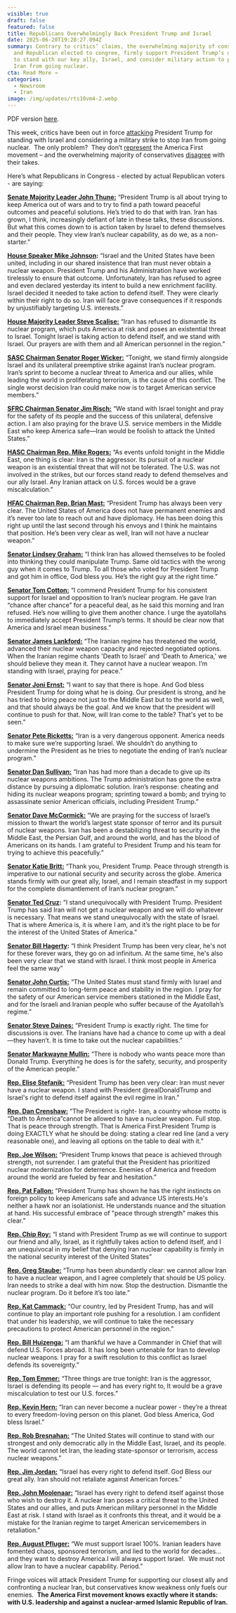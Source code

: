 ```yaml
---
visible: true
draft: false
featured: false
title: Republicans Overwhelmingly Back President Trump and Israel
date: 2025-06-20T19:28:27.094Z
summary: Contrary to critics’ claims, the overwhelming majority of conservatives
  and Republican elected to congree, firmly support President Trump’s decision
  to stand with our key ally, Israel, and consider military action to prevent
  Iran from going nuclear.
cta: Read More →
categories:
  - Newsroom
  - Iran
image: /img/updates/rts10vm4-2.webp
---
```

PDF version [here](/docs/republicans-back-pr…ent-trump-and-israel.pdf).

This week, critics have been out in force [attacking](https://www.yahoo.com/news/tucker-carlson-blasts-trump-being-040325583.html) President Trump for standing with Israel and considering a military strike to stop Iran from going nuclear.  The only problem?  They don’t [represent](https://www.theatlantic.com/politics/archive/2025/06/trump-interview-iran-israel/683192/) the America First movement – and the overwhelming majority of conservatives [disagree](https://nypost.com/2025/06/18/us-news/maga-voters-overwhelmingly-support-us-strikes-on-iranian-military-poll/) with their takes.

Here’s what Republicans in Congress - elected by actual Republican voters - are saying:

**[Senate Majority Leader John Thune:](https://x.com/LeaderJohnThune/status/1934279015352946805)** “President Trump is all about trying to keep America out of wars and to try to find a path toward peaceful outcomes and peaceful solutions. He’s tried to do that with Iran. Iran has grown, I think, increasingly defiant of late in these talks, these discussions. But what this comes down to is action taken by Israel to defend themselves and their people. They view Iran’s nuclear capability, as do we, as a non-starter.”

**[House Speaker Mike Johnson](https://x.com/SpeakerJohnson/status/1933487567191625805):** “Israel and the United States have been united, including in our shared insistence that Iran must never obtain a nuclear weapon. President Trump and his Administration have worked tirelessly to ensure that outcome. Unfortunately, Iran has refused to agree and even declared yesterday its intent to build a new enrichment facility. Israel decided it needed to take action to defend itself. They were clearly within their right to do so. Iran will face grave consequences if it responds by unjustifiably targeting U.S. interests.”

**[House Majority Leader Steve Scalise:](https://x.com/SteveScalise/status/1933345873318035515)** “Iran has refused to dismantle its nuclear program, which puts America at risk and poses an existential threat to Israel. Tonight Israel is taking action to defend itself, and we stand with Israel. Our prayers are with them and all American personnel in the region.”

**[SASC Chairman Senator Roger Wicker:](https://x.com/SenatorWicker/status/1933370594470371768)** “Tonight, we stand firmly alongside Israel and its unilateral preemptive strike against Iran’s nuclear program. Iran’s sprint to become a nuclear threat to America and our allies, while leading the world in proliferating terrorism, is the cause of this conflict. The single worst decision Iran could make now is to target American service members.”

**[SFRC Chairman Senator Jim Risch:](https://x.com/SenatorRisch/status/1933348361891123321)** “We stand with Israel tonight and pray for the safety of its people and the success of this unilateral, defensive action. I am also praying for the brave U.S. service members in the Middle East who keep America safe—Iran would be foolish to attack the United States.”

**[HASC Chairman Rep. Mike Rogers:](https://x.com/HASCRepublicans/status/1933353825437413494)** “As events unfold tonight in the Middle East, one thing is clear: Iran is the aggressor. Its pursuit of a nuclear weapon is an existential threat that will not be tolerated. The U.S. was not involved in the strikes, but our forces stand ready to defend themselves and our ally Israel. Any Iranian attack on U.S. forces would be a grave miscalculation.”

**[HFAC Chairman Rep. Brian Mast:](https://x.com/HouseForeignGOP/status/1933566772768022974)** “President Trump has always been very clear. The United States of America does not have permanent enemies and it’s never too late to reach out and have diplomacy. He has been doing this right up until the last second through his envoys and I think he maintains that position. He’s been very clear as well, Iran will not have a nuclear weapon.”

**[Senator Lindsey Graham:](https://x.com/LindseyGrahamSC/status/1934789865943580805)** “I think Iran has allowed themselves to be fooled into thinking they could manipulate Trump. Same old tactics with the wrong guy when it comes to Trump. To all those who voted for President Trump and got him in office, God bless you. He’s the right guy at the right time.”

**[Senator Tom Cotton:](https://x.com/SenTomCotton/status/1933533946177806556)** “I commend President Trump for his consistent support for Israel and opposition to Iran’s nuclear program. He gave Iran “chance after chance” for a peaceful deal, as he said this morning and Iran refused. He’s now willing to give them another chance. I urge the ayatollahs to immediately accept President Trump’s terms. It should be clear now that America and Israel mean business.”

**[Senator James Lankford:](https://x.com/SenatorLankford/status/1933334633455751588)** “The Iranian regime has threatened the world, advanced their nuclear weapon capacity and rejected negotiated options. When the Iranian regime chants 'Death to Israel' and 'Death to America,' we should believe they mean it. They cannot have a nuclear weapon. I’m standing with Israel, praying for peace.”

**[Senator Joni Ernst:](https://x.com/SenJoniErnst/status/1933958659614060629)** “I want to say that there is hope. And God bless President Trump for doing what he is doing. Our president is strong, and he has tried to bring peace not just to the Middle East but to the world as well, and that should always be the goal. And we know that the president will continue to push for that. Now, will Iran come to the table? That's yet to be seen.”

**[Senator Pete Ricketts:](https://x.com/SenatorRicketts/status/1935097623381426355)** “Iran is a very dangerous opponent. America needs to make sure we’re supporting Israel. We shouldn’t do anything to undermine the President as he tries to negotiate the ending of Iran’s nuclear program.”

**[Senator Dan Sullivan:](https://x.com/SenDanSullivan/status/1933516389702111724)** “Iran has had more than a decade to give up its nuclear weapons ambitions. The Trump administration has gone the extra distance by pursuing a diplomatic solution. Iran’s response: cheating and hiding its nuclear weapons program; sprinting toward a bomb; and trying to assassinate senior American officials, including President Trump.”

**[Senator Dave McCormick:](https://x.com/SenMcCormickPA/status/1933356356016230526)** “We are praying for the success of Israel’s mission to thwart the world’s largest state sponsor of terror and its pursuit of nuclear weapons. Iran has been a destabilizing threat to security in the Middle East, the Persian Gulf, and around the world, and has the blood of Americans on its hands. I am grateful to President Trump and his team for trying to achieve this peacefully.”

**[Senator Katie Britt:](https://x.com/SenKatieBritt/status/1933563706895466932)** “Thank you, President Trump. Peace through strength is imperative to our national security and security across the globe. America stands firmly with our great ally, Israel, and I remain steadfast in my support for the complete dismantlement of Iran’s nuclear program.”

**[Senator Ted Cruz](https://x.com/SenTedCruz/status/1934779322197241892):** “I stand unequivocally with President Trump. President Trump has said Iran will not get a nuclear weapon and we will do whatever is necessary. That means we stand unequivocally with the state of Israel. That is where America is, it is where I am, and it’s the right place to be for the interest of the United States of America.” 

**[Senator Bill Hagerty](https://x.com/SenatorHagerty/status/1935002999757373754):** “I think President Trump has been very clear, he's not for these forever wars, they go on ad infinitum. At the same time, he's also been very clear that we stand with Israel. I think most people in America feel the same way”

**[Senator John Curtis:](https://x.com/SenMcCormickPA/status/1933356356016230526)** “The United States must stand firmly with Israel and remain committed to long-term peace and stability in the region. I pray for the safety of our American service members stationed in the Middle East, and for the Israeli and Iranian people who suffer because of the Ayatollah’s regime.”

**[Senator Steve Daines:](https://x.com/SteveDaines/status/1935009468590207209)** “President Trump is exactly right. The time for discussions is over. The Iranians have had a chance to come up with a deal—they haven’t. It is time to take out the nuclear capabilities.”

**[Senator Markwayne Mullin:](https://x.com/SenMullin/status/1935008663703597445)** “There is nobody who wants peace more than Donald Trump. Everything he does is for the safety, security, and prosperity of the American people.”

**[Rep. Elise Stefanik:](https://x.com/RepStefanik/status/1935363918840447380)** “President Trump has been very clear: Iran must never have a nuclear weapon. I stand with President @realDonaldTrump and Israel's right to defend itself against the evil regime in Iran.”

**[Rep. Dan Crenshaw:](https://x.com/RepDanCrenshaw/status/1934797941954187464)** “The President is right- Iran, a country whose motto is “Death to America”cannot be allowed to have a nuclear weapon. Full stop. That is peace through strength. That is America First.President Trump is doing EXACTLY what he should be doing: stating a clear red line (and a very reasonable one), and leaving all options on the table to deal with it.”

**[Rep. Joe Wilson:](https://x.com/RepJoeWilson/status/1932605399502631041)** “President Trump knows that peace is achieved through strength, not surrender. I am grateful that the President has prioritized nuclear modernization for deterrence. Enemies of America and freedom around the world are fueled by fear and hesitation.”

**[Rep. Pat Fallon:](https://x.com/RepPatFallon/status/1934993969655492788)** “President Trump has shown he has the right instincts on foreign policy to keep Americans safe and advance US interests.He's neither a hawk nor an isolationist. He understands nuance and the situation at hand. His successful embrace of "peace through strength" makes this clear.”

**[Rep. Chip Roy:](https://x.com/RepChipRoy/status/1933616408576839867)** “I stand with President Trump as we will continue to support our friend and ally, Israel, as it rightfully takes action to defend itself, and I am unequivocal in my belief that denying Iran nuclear capability is firmly in the national security interest of the United States”

**[Rep. Greg Staube:](https://x.com/RepGregSteube/status/1933497465077985300)** “Trump has been abundantly clear: we cannot allow Iran to have a nuclear weapon, and I agree completely that should be US policy. Iran needs to strike a deal with him now. Stop the destruction. Dismantle the nuclear program. Do it before it’s too late.”

**[Rep. Kat Cammack:](https://x.com/Kat_Cammack/status/1933600716142051764)** “Our country, led by President Trump, has and will continue to play an important role pushing for a resolution. I am confident that under his leadership, we will continue to take the necessary precautions to protect American personnel in the region.”

**[Rep. Bill Huizenga:](https://x.com/RepHuizenga/status/1933359590709866519)** “I am thankful we have a Commander in Chief that will defend U.S. Forces abroad. It has long been untenable for Iran to develop nuclear weapons. I pray for a swift resolution to this conflict as Israel defends its sovereignty.”

**[Rep. Tom Emmer:](https://x.com/GOPMajorityWhip/status/1933356935757127975)** “Three things are true tonight: Iran is the aggressor, Israel is defending its people — and has every right to, It would be a grave miscalculation to test our U.S. forces.”

**[Rep. Kevin Hern:](https://x.com/repkevinhern/status/1933505919838503382)** “Iran can never become a nuclear power - they’re a threat to every freedom-loving person on this planet. God bless America, God bless Israel.”

**[Rep. Rob Bresnahan:](https://x.com/RepBresnahan/status/1933534033452958134)** “The United States will continue to stand with our strongest and only democratic ally in the Middle East, Israel, and its people. The world cannot let Iran, the leading state-sponsor or terrorism, access nuclear weapons.”

**[Rep. Jim Jordan:](https://x.com/Jim_Jordan/status/1933495486406594578)** “Israel has every right to defend itself. God Bless our great ally. Iran should not retaliate against American forces.”

**[Rep. John Moolenaar:](https://x.com/RepMoolenaar/status/1933356716269150483)** “Israel has every right to defend itself against those who wish to destroy it. A nuclear Iran poses a critical threat to the United States and our allies, and puts American military personnel in the Middle East at risk. I stand with Israel as it confronts this threat, and it would be a mistake for the Iranian regime to target American servicemembers in retaliation.”

**[Rep. August Pfluger:](https://x.com/RepPfluger/status/1934786901665268089)** “We must support Israel 100%. Iranian leaders have fomented chaos, sponsored terrorism, and lied to the world for decades…and they want to destroy America.I will always support Israel.  We must not allow Iran to have a nuclear capability. Period.”

Fringe voices will attack President Trump for supporting our closest ally and confronting a nuclear Iran, but conservatives know weakness only fuels our enemies.  **The America First movement knows exactly where it stands: with U.S. leadership and against a nuclear-armed Islamic Republic of Iran.**